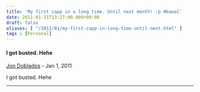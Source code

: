 ```yaml
---
title: 'My first capp in a long time. Until next month! :p #bawal'
date: 2011-01-31T13:27:00.000+08:00
draft: false
aliases: [ "/2011/01/my-first-capp-in-long-time-until-next.html" ]
tags : [Personal]
---
```


#### I got busted. Hehe
[Jon Doblados]( "noreply@blogger.com") - <time datetime="2011-01-31T18:36:12.000+08:00">Jan 1, 2011</time>

I got busted. Hehe
<hr />
